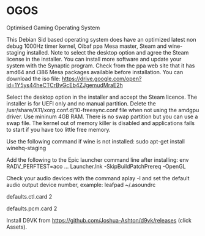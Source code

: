 # OGOS
Optimised Gaming Operating System

This Debian Sid based operating system does have an optimized  latest  non debug 1000Hz timer  kernel,  Oibaf ppa Mesa master, Steam and wine-staging  installed. Note to select the desktop option and agree the Steam license in the installer. You can install more software and update your system with the Synaptic program. Check from the  ppa web site that it has amd64 and i386 Mesa packages available before installation. You can download the iso file:
https://drive.google.com/open?id=1Y5ys44heCTCrBvGcEb4ZJgemudMraE2h

Select the desktop option in the installer and accept the Steam licence. The installer is for UEFI only and no manual partition. Delete the /usr/share/X11/xorg.conf.d/10-freesync.conf file when not using the amdgpu driver. Use mininum 4GB RAM. There is no swap partition but you can use a swap file. The kernel out of memory killer is disabled and applications fails to start if you have too little free memory.  

Use the following command if wine is not installed: sudo apt-get install winehq-staging

Add the following to the Epic launcher command line after installing:
env RADV_PERFTEST=aco ... Launcher.lnk -SkipBuildPatchPrereq -OpenGL

Check your audio devices with the command aplay -l and set the default audio output device number, example:
leafpad  ~/.asoundrc

defaults.ctl.card 2

defaults.pcm.card 2

Install D9VK from https://github.com/Joshua-Ashton/d9vk/releases (click Assets).
